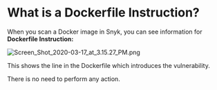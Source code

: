 # What is a Dockerfile Instruction?

When you scan a Docker image in Snyk, you can see information for **Dockerfile Instruction:**

![Screen\_Shot\_2020-03-17\_at\_3.15.27\_PM.png](https://support.snyk.io/hc/article_attachments/360007115098/Screen_Shot_2020-03-17_at_3.15.27_PM.png)

This shows the line in the Dockerfile which introduces the vulnerability.

There is no need to perform any action.

